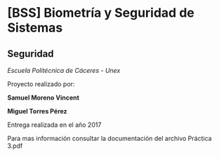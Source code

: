 # [BSS]  Biometría y Seguridad de Sistemas

## Seguridad

*Escuela Politécnica de Cáceres - Unex*

Proyecto realizado por:

**Samuel Moreno Vincent**

**Miguel Torres Pérez**

Entrega realizada en el año 2017

Para mas información consultar la documentación del archivo Práctica 3.pdf
